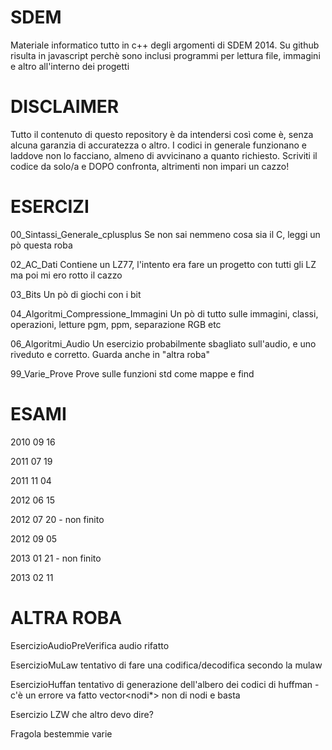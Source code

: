 SDEM
====

Materiale informatico tutto in c++ degli argomenti di SDEM 2014. Su github risulta in javascript perchè sono inclusi programmi per lettura file, immagini e altro all'interno dei progetti

DISCLAIMER
====
Tutto il contenuto di questo repository è da intendersi così come è, senza alcuna garanzia di 
accuratezza o altro. I codici in generale funzionano e laddove non lo facciano, almeno di avvicinano
a quanto richiesto. Scriviti il codice da solo/a e DOPO confronta, altrimenti non impari un cazzo!


ESERCIZI
====
00_Sintassi_Generale_cplusplus
    Se non sai nemmeno cosa sia il C, leggi un pò questa roba
    
02_AC_Dati
    Contiene un LZ77, l'intento era fare un progetto con tutti gli LZ ma poi mi ero rotto il cazzo
    
03_Bits
    Un pò di giochi con i bit
    
04_Algoritmi_Compressione_Immagini
    Un pò di tutto sulle immagini, classi, operazioni, letture pgm, ppm, separazione RGB etc
    
06_Algoritmi_Audio
    Un esercizio probabilmente sbagliato sull'audio, e uno riveduto e corretto. Guarda anche in "altra roba"
    
99_Varie_Prove
    Prove sulle funzioni std come mappe e find
    


ESAMI
====
2010 09 16


2011 07 19

2011 11 04


2012 06 15

2012 07 20 - non finito

2012 09 05


2013 01 21 - non finito

2013 02 11



ALTRA ROBA
====
EsercizioAudioPreVerifica
    audio rifatto
    
EsercizioMuLaw
    tentativo di fare una codifica/decodifica secondo la mulaw
    
EsercizioHuffan
    tentativo di generazione dell'albero dei codici di huffman - c'è un errore va fatto vector<nodi*> non di nodi e basta
    
Esercizio LZW
    che altro devo dire?
    
Fragola
    bestemmie varie
    
    
    
    

